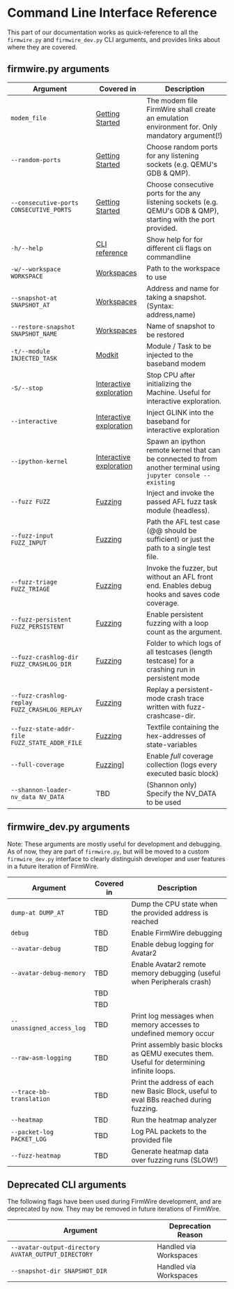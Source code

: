 # Command Line Interface Reference

This part of our documentation works as quick-reference to all the `firmwire.py` and `firmwire_dev.py` CLI arguments, and provides links about where they are covered.

## firmwire.py arguments

| Argument                                      | Covered in                                | Description                                                                                                      |
| --------------------------------------------- | ----------------------------------------- | ---------------------------------------------------------------------------------------------------------------- |
| `modem_file`                                  | [Getting Started](getting_started.md)     | The modem file FirmWire shall create an emulation environment for. Only mandatory argument(!)                    |
| `--random-ports`                              | [Getting Started](getting_started.md)     | Choose random ports for any listening sockets (e.g. QEMU's GDB & QMP).                                           |
| `--consecutive-ports CONSECUTIVE_PORTS`       | [Getting Started](getting_started.md)     | Choose consecutive ports for the any listening sockets (e.g. QEMU's GDB & QMP), starting with the port provided. |
| `-h/--help`                                   | [CLI reference](cli_reference.md)         | Show help for for different cli flags on commandline                                                             |
| `-w/--workspace WORKSPACE`                    | [Workspaces](workspaces.md)               | Path to the workspace to use                                                                                     |
| `--snapshot-at SNAPSHOT_AT`                   | [Workspaces](workspaces.md)               | Address and name for taking a snapshot. (Syntax: address,name)                                                   |
| `--restore-snapshot SNAPSHOT_NAME`            | [Workspaces](workspaces.md)               | Name of snapshot to be restored                                                                                  |
| `-t/--module INJECTED_TASK`                   | [Modkit](modkit.md)                       | Module / Task to be injected to the baseband modem                                                               |
| `-S/--stop`                                   | [Interactive exploration](interactive.md) | Stop CPU after initializing the Machine. Useful for interactive exploration.                                     |
| `--interactive`                               | [Interactive exploration](interactive.md) | Inject GLINK into the baseband for interactive exploration                                                       |
| `--ipython-kernel`                            | [Interactive exploration](interactive.md) | Spawn an ipython remote kernel that can be connected to from another terminal using `jupyter console --existing` |
| `--fuzz FUZZ`                                 | [Fuzzing](fuzzing.md)                     | Inject and invoke the passed AFL fuzz task module (headless).                                                    |
| `--fuzz-input FUZZ_INPUT`                     | [Fuzzing](fuzzing.md)                     | Path the AFL test case (@@ should be sufficient) or just the path to a single test file.                         |
| `--fuzz-triage FUZZ_TRIAGE`                   | [Fuzzing](fuzzing.md)                     | Invoke the fuzzer, but without an AFL front end. Enables debug hooks and saves code coverage.                    |
| `--fuzz-persistent FUZZ_PERSISTENT`           | [Fuzzing](fuzzing.md)                     | Enable persistent fuzzing with a loop count as the argument.                                                     |
| `--fuzz-crashlog-dir FUZZ_CRASHLOG_DIR`       | [Fuzzing](fuzzing.md)                     | Folder to which logs of all testcases (length testcase) for a crashing run in persistent mode                    |
| `--fuzz-crashlog-replay FUZZ_CRASHLOG_REPLAY` | [Fuzzing](fuzzing.md)                     | Replay a persistent-mode crash trace written with fuzz-crashcase-dir.                                            |
| `--fuzz-state-addr-file FUZZ_STATE_ADDR_FILE` | [Fuzzing](fuzzing.md)                     | Textfile containing the hex-addresses of state-variables                                                         |
| `--full-coverage`                             | [Fuzzing](fuzzing.md)]                    | Enable *full* coverage collection (logs every executed basic block)                                              |
| `--shannon-loader-nv_data NV_DATA`            | TBD                                       | (Shannon only) Specify the NV_DATA to be used                                                                    |




## firmwire_dev.py arguments

Note: These arguments are mostly useful for development and debugging. As of now, they are part of `firmwire.py`, but will be moved to a custom `firmwire_dev.py` interface to clearly distinguish developer and user features in a future iteration of FirmWire.

| Argument                  | Covered in | Description                                                                               |
| ------------------------- | ---------- | ----------------------------------------------------------------------------------------- |
| `dump-at DUMP_AT`         | TBD        | Dump the CPU state when the provided address is reached                                   |
| `debug`                   | TBD        | Enable FirmWire debugging                                                                 |
| `--avatar-debug`          | TBD        | Enable debug logging for Avatar2                                                          |
| `--avatar-debug-memory`   | TBD        | Enable Avatar2 remote memory debugging (useful when Peripherals crash)                    |
|                           | TBD        |                                                                                           |
|                           | TBD        |                                                                                           |
| `--unassigned_access_log` | TBD        | Print log messages when memory accesses to undefined memory occur                         |
| `--raw-asm-logging`       | TBD        | Print assembly basic blocks as QEMU executes them. Useful for determining infinite loops. |
| `--trace-bb-translation`  | TBD        | Print the address of each new Basic Block, useful to eval BBs reached during fuzzing.     |
| `--heatmap`               | TBD        | Run the heatmap analyzer                                                                  |
| `--packet-log PACKET_LOG` | TBD        | Log PAL packets to the provided file                                                      |
| `--fuzz-heatmap`          | TBD        | Generate heatmap data over fuzzing runs (SLOW!)                                           |
                        

## Deprecated CLI arguments

The following flags have been used during FirmWire development, and are deprecated by now. They may be removed in future iterations of FirmWire.

| Argument                                            | Deprecation Reason     |
| --------------------------------------------------- | ---------------------- |
| `--avatar-output-directory AVATAR_OUTPUT_DIRECTORY` | Handled via Workspaces |
| `--snapshot-dir SNAPSHOT_DIR`                       | Handled via Workspaces |
